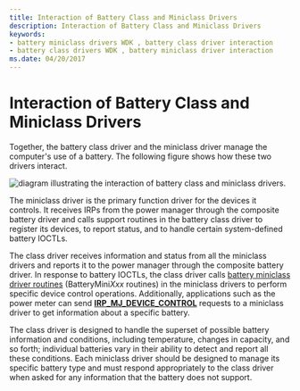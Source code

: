 ```yaml
---
title: Interaction of Battery Class and Miniclass Drivers
description: Interaction of Battery Class and Miniclass Drivers
keywords:
- battery miniclass drivers WDK , battery class driver interaction
- battery class drivers WDK , battery miniclass driver interaction
ms.date: 04/20/2017
---
```


# Interaction of Battery Class and Miniclass Drivers

Together, the battery class driver and the miniclass driver manage the computer's use of a battery. The following figure shows how these two drivers interact.

![diagram illustrating the interaction of battery class and miniclass drivers.](images/battmini.png)

The miniclass driver is the primary function driver for the devices it controls. It receives IRPs from the power manager through the composite battery driver and calls support routines in the battery class driver to register its devices, to report status, and to handle certain system-defined battery IOCTLs.

The class driver receives information and status from all the miniclass drivers and reports it to the power manager through the composite battery driver. In response to battery IOCTLs, the class driver calls [battery miniclass driver routines](/windows-hardware/drivers/ddi/_battery/) (BatteryMini*Xxx* routines) in the miniclass drivers to perform specific device control operations. Additionally, applications such as the power meter can send [**IRP\_MJ\_DEVICE\_CONTROL**](../kernel/irp-mj-device-control.md) requests to a miniclass driver to get information about a specific battery.

The class driver is designed to handle the superset of possible battery information and conditions, including temperature, changes in capacity, and so forth; individual batteries vary in their ability to detect and report all these conditions. Each miniclass driver should be designed to manage its specific battery type and must respond appropriately to the class driver when asked for any information that the battery does not support.
